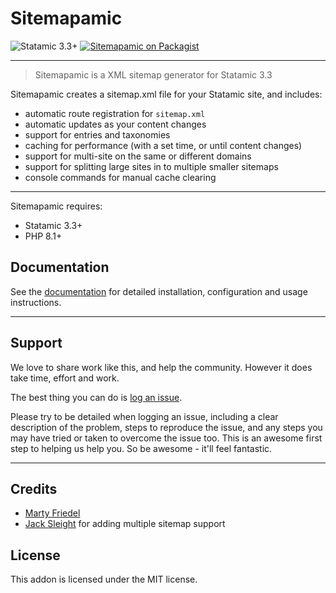 # Sitemapamic

<!-- statamic:hide -->

![Statamic 3.3+](https://img.shields.io/badge/Statamic-3.3+-FF269E?style=for-the-badge&link=https://statamic.com)
[![Sitemapamic on Packagist](https://img.shields.io/packagist/v/mitydigital/sitemapamic?style=for-the-badge)](https://packagist.org/packages/mitydigital/sitemapamic/stats)

---

<!-- /statamic:hide -->

> Sitemapamic is a XML sitemap generator for Statamic 3.3

Sitemapamic creates a sitemap.xml file for your Statamic site, and includes:

- automatic route registration for `sitemap.xml`
- automatic updates as your content changes
- support for entries and taxonomies
- caching for performance (with a set time, or until content changes)
- support for multi-site on the same or different domains
- support for splitting large sites in to multiple smaller sitemaps
- console commands for manual cache clearing

---

Sitemapamic requires:

- Statamic 3.3+
- PHP 8.1+

## Documentation

See the [documentation](https://docs.mity.com.au/sitemapamic) for detailed installation, configuration and usage
instructions.

---

## Support

We love to share work like this, and help the community. However it does take time, effort and work.

The best thing you can do is [log an issue](../../issues).

Please try to be detailed when logging an issue, including a clear description of the problem, steps to reproduce the
issue, and any steps you may have tried or taken to overcome the issue too. This is an awesome first step to helping us
help you. So be awesome - it'll feel fantastic.

---

## Credits

- [Marty Friedel](https://github.com/martyf)
- [Jack Sleight](https://github.com/jacksleight) for adding multiple sitemap support

## License

This addon is licensed under the MIT license.
